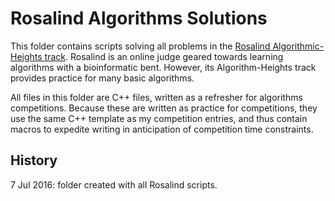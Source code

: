 # Rosalind Algorithms Solutions
This folder contains scripts solving all problems in the [Rosalind Algorithmic-Heights track](http://rosalind.info/problems/list-view/?location=algorithmic-heights). Rosalind is an online judge geared towards learning algorithms with a bioinformatic bent. However, its Algorithm-Heights track provides practice for many basic algorithms. 

All files in this folder are C++ files, written as a refresher for algorithms competitions. Because these are written as practice for competitions, they use the same C++ template as my competition entries, and thus contain macros to expedite writing in anticipation of competition time constraints.

## History
7 Jul 2016: folder created with all Rosalind scripts.